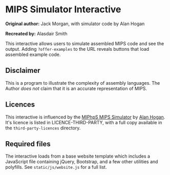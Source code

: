 # MIPS Simulator Interactive

**Original author:** Jack Morgan, with simulator code by Alan Hogan

**Recreated by:** Alasdair Smith

This interactive allows users to simulate assembled MIPS code and see the output.
Adding `?offer-examples` to the URL reveals buttons that load assembled example code.

## Disclaimer

This is a program to illustrate the complexity of assembly languages.
The Author *does not* claim that it is an accurate representation of MIPS.

## Licences

This interactive is influenced by the [MIPhpS MIPS Simulator](https://github.com/alanhogan/miphps-mips-simulator) by [Alan Hogan](http://alanhogan.com/).
It's licence is listed in LICENCE-THIRD-PARTY, with a full copy available in the `third-party-licences` directory.

## Required files

The interactive loads from a base website template which includes a JavaScript file containing jQuery, Bootstrap, and a few other utilities and polyfills.
See `static/js/website.js` for a full list.
